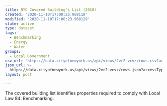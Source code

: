 ```yaml
---
title: NYC Covered Building's List (2010)
created: '2020-11-10T17:00:23.968118'
modified: '2020-11-10T17:00:23.968129'
state: active
type: dataset
tags:
  - Benchmarking
  - Energy
  - Water
groups:
  - Local Government
csv_url: 'https://data.cityofnewyork.us/api/views/2vr2-vcvz/rows.csv?accessType=DOWNLOAD'
json_url: >-
  https://data.cityofnewyork.us/api/views/2vr2-vcvz/rows.json?accessType=DOWNLOAD
layout: post

---
```

The covered building list identifies properties required to comply with Local Law 84: Benchmarking.
